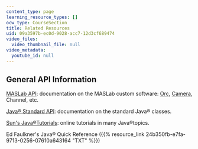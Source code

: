 ```yaml
---
content_type: page
learning_resource_types: []
ocw_type: CourseSection
title: Related Resources
uid: 09a3597b-ec0d-9028-acc7-12d3cf689474
video_files:
  video_thumbnail_file: null
video_metadata:
  youtube_id: null
---
```


General API Information
-----------------------

[MASLab API](/ans7870/6/6.186/maslab/index.htm): documentation on the MASLab custom software: [Orc](/ans7870/6/6.186/maslab/maslab/orc/package-summary.html), [Camera](/ans7870/6/6.186/maslab/maslab/camera/package-summary.html), Channel, etc.

[Java® Standard API](http://java.sun.com/j2se/1.5.0/docs/api/): documentation on the standard Java® classes.

[Sun's Java®Tutorials](http://java.sun.com/docs/books/tutorial/): online tutorials in many Java®topics.

Ed Faulkner's Java® Quick Reference ({{% resource_link 24b350fb-e7fa-9713-0256-07610a643164 "TXT" %}})